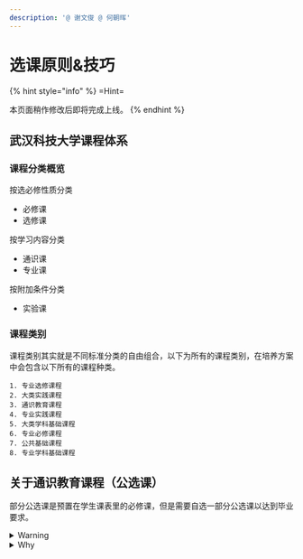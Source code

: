 ```yaml
---
description: '@ 谢文俊 @ 何朝晖'
---
```


# 选课原则&技巧

{% hint style="info" %}
\=Hint=

本页面稍作修改后即将完成上线。
{% endhint %}

## 武汉科技大学课程体系

### 课程分类概览

按选必修性质分类

* 必修课
* 选修课

按学习内容分类

* 通识课
* 专业课

按附加条件分类

* 实验课

### 课程类别

课程类别其实就是不同标准分类的自由组合，以下为所有的课程类别，在培养方案中会包含以下所有的课程种类。

```
1. 专业选修课程
2. 大类实践课程
3. 通识教育课程
4. 专业实践课程
5. 大类学科基础课程
6. 专业必修课程
7. 公共基础课程
8. 专业学科基础课程
```

## 关于通识教育课程（公选课）

部分公选课是预置在学生课表里的必修课，但是需要自选一部分公选课以达到毕业要求。

<details>

<summary>Warning</summary>

能选线上课，就别选线下课。

能选线上课，就别选线下课。

能选线上课，就别选线下课。

选课选老师之前一定要问学过这门课的学长学姐！！

</details>

<details>

<summary>Why</summary>

* 大学公共选修课总共6学分，除了每学期一节以外，寒假与暑假也能选一节，所以根本不用担心大学毕业之前会不会学分没修够。

<!---->

* 网上选修课可以找人代刷代做，但是线下的就不一定了，老师会有考勤，甚至有的老师还会要求有课堂笔记，小组作业。总之会搞的非常麻烦。

<!---->

* 其实选修课实际上只是让你对这个东西有所认识，有所基础的了解。但并不能学到什么真正的东西，如果你对某一门科目真的感兴趣的话，倒还不如自己在网上搜一些相关的书籍，视频，自己看来学习。何必又每天乱花费时间在那里线下坐着听课呢？

</details>
